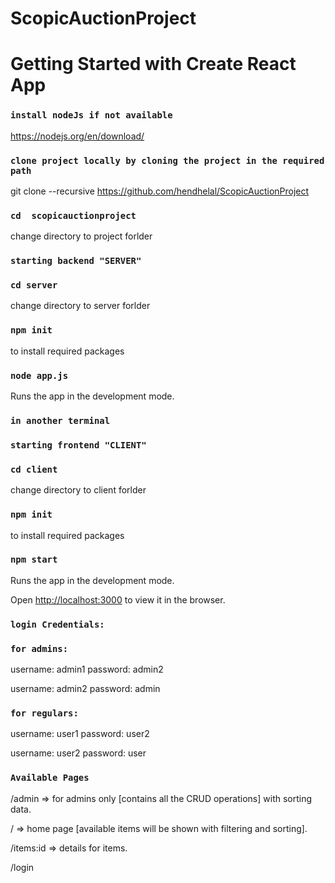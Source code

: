 # ScopicAuctionProject

# Getting Started with Create React App


### `install nodeJs if not available`
https://nodejs.org/en/download/

### `clone project locally by cloning the project in the required path `
git clone --recursive  https://github.com/hendhelal/ScopicAuctionProject 

### `cd  scopicauctionproject `
change directory to project forlder

### `starting backend "SERVER" `
###  `cd server`
change directory to server forlder

### `npm init`
to install required packages

### `node app.js`
Runs the app in the development mode.

### `in another terminal` 

### `starting frontend "CLIENT" `

###  `cd client` 
change directory to client forlder

### `npm init`
to install required packages

### `npm start`
Runs the app in the development mode.

Open [http://localhost:3000](http://localhost:3000) to view it in the browser.

### `login Credentials:`

### `for admins:`
username: admin1
password: admin2

username: admin2
password: admin


### `for regulars:`
username: user1
password: user2

username: user2
password: user

### `Available Pages`

/admin => for admins only [contains all the CRUD operations] with sorting data. 

/ =>  home page [available items will be shown with filtering and sorting].

/items:id => details for items.

/login





